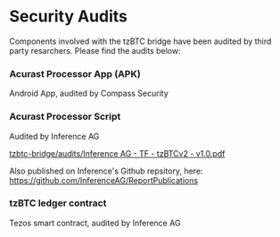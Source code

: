 # Security Audits

Components involved with the tzBTC bridge have been audited by third party resarchers. Please find the audits below:



### Acurast Processor App (APK)

Android App, audited by Compass Security



### Acurast Processor Script

Audited by Inference AG

[tzbtc-bridge/audits/Inference AG - TF - tzBTCv2 - v1.0.pdf](https://github.com/tzbtc-bridge/audits/blob/main/Inference%20AG%20-%20TF%20-%20tzBTCv2%20-%20v1.0.pdf)

Also published on Inference's Github repsitory, here: https://github.com/InferenceAG/ReportPublications



### tzBTC ledger contract

Tezos smart contract, audited by Inference AG

